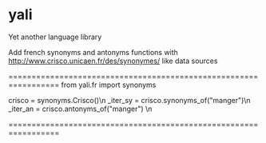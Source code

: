 yali
====

Yet another language library

Add french synonyms and antonyms functions with http://www.crisco.unicaen.fr/des/synonymes/ like data sources

=================================================================
from yali.fr import synonyms

crisco = synonyms.Crisco()\n
_iter_sy = crisco.synonyms_of("manger")\n
_iter_an = crisco.antonyms_of("manger") \n

=================================================================